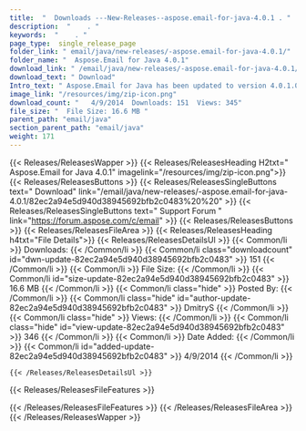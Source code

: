 ```yaml
---
title:  "  Downloads ---New-Releases--aspose.email-for-java-4.0.1 . " 
description:  "    . " 
keywords:  "    . " 
page_type:  single_release_page
folder_link: " email/java/new-releases/-aspose.email-for-java-4.0.1/"
folder_name: "  Aspose.Email for Java 4.0.1"
download_link: " /email/java/new-releases/-aspose.email-for-java-4.0.1/82ec2a94e5d940d38945692bfb2c0483"
download_text: " Download"
Intro_text: " Aspose.Email for Java has been updated to version 4.0.1.0. The following is a l..."
image_link: "/resources/img/zip-icon.png"
download_count: "   4/9/2014  Downloads: 151  Views: 345"
file_size: "  File Size: 16.6 MB "
parent_path: "email/java"
section_parent_path: "email/java"
weight: 171
---
```


{{< Releases/ReleasesWapper >}}
  {{< Releases/ReleasesHeading H2txt="  Aspose.Email for Java 4.0.1" imagelink="/resources/img/zip-icon.png">}}
  {{< Releases/ReleasesButtons >}}
    {{< Releases/ReleasesSingleButtons text=" Download" link="/email/java/new-releases/-aspose.email-for-java-4.0.1/82ec2a94e5d940d38945692bfb2c0483%20%20" >}}
    {{< Releases/ReleasesSingleButtons text=" Support Forum " link="https://forum.aspose.com/c/email" >}}
  {{< Releases/ReleasesButtons >}}
  {{< Releases/ReleasesFileArea >}}
    {{< Releases/ReleasesHeading h4txt="File Details">}}
    {{< Releases/ReleasesDetailsUl >}}
            {{< Common/li  >}} Downloads: {{< /Common/li >}} 
      {{< Common/li class="downloadcount" id="dwn-update-82ec2a94e5d940d38945692bfb2c0483" >}} 151 {{< /Common/li >}} 
      {{< Common/li  >}} File Size: {{< /Common/li >}} 
      {{< Common/li id="size-update-82ec2a94e5d940d38945692bfb2c0483" >}} 16.6 MB {{< /Common/li >}} 
      {{< Common/li  class="hide" >}} Posted By: {{< /Common/li >}} 
      {{< Common/li class="hide" id="author-update-82ec2a94e5d940d38945692bfb2c0483" >}} DmitryS {{< /Common/li >}} 
      {{< Common/li class="hide"  >}} Views: {{< /Common/li >}} 
      {{< Common/li class="hide" id="view-update-82ec2a94e5d940d38945692bfb2c0483" >}} 346 {{< /Common/li >}} 
      {{< Common/li  >}} Date Added: {{< /Common/li >}} 
      {{< Common/li id="added-update-82ec2a94e5d940d38945692bfb2c0483" >}} 4/9/2014 {{< /Common/li >}} 

    {{< /Releases/ReleasesDetailsUl >}}

  {{< Releases/ReleasesFileFeatures >}}
      
  {{< /Releases/ReleasesFileFeatures >}}
 {{< /Releases/ReleasesFileArea >}}
{{< /Releases/ReleasesWapper >}}


